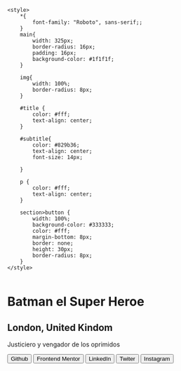 <!DOCTYPE html>
<html lang="en">
<head>
    <meta charset="UTF-8">
    <meta name="viewport" content="width=device-width, initial-scale=1.0">
    <title>Document</title>
    <link rel="preconnect" href="https://fonts.googleapis.com">
    <link rel="preconnect" href="https://fonts.gstatic.com" crossorigin>
    <link href="https://fonts.googleapis.com/css2?family=Roboto:ital,wght@0,100..900;1,100..900&display=swap" rel="stylesheet">

    <style>
        *{
            font-family: "Roboto", sans-serif;;
        }
        main{
            width: 325px;
            border-radius: 16px;
            padding: 16px;
            background-color: #1f1f1f;
        }
        
        img{
            width: 100%;
            border-radius: 8px;
        }

        #title {
            color: #fff;
            text-align: center;
        }

        #subtitle{
            color: #829b36;
            text-align: center;
            font-size: 14px;

        }

        p {
            color: #fff;
            text-align: center;
        }

        section>button {
            width: 100%;
            background-color: #333333;
            color: #fff;
            margin-bottom: 8px;
            border: none;
            height: 30px;
            border-radius: 8px;
        }
    </style>
</head>
<body>
    <main>
        <img src="https://upload.wikimedia.org/wikipedia/commons/thumb/e/e4/San_Diego_Comic-Con_2024_Masquerade_-_Cosplay_of_Batman_3.jpg/1200px-San_Diego_Comic-Con_2024_Masquerade_-_Cosplay_of_Batman_3.jpg" alt="">
        <h1 id="title">Batman el Super Heroe</h1>
        <h2 id="subtitle">London, United Kindom</h2>
        <p>Justiciero y vengador de los oprimidos</p>
        <Section>
            <button>Github</button>
            <button>Frontend Mentor</button>
            <button>LinkedIn</button>
            <button>Twiter</button>
            <button>Instagram</button>
        </Section>
    </main>
</body>
</html>
